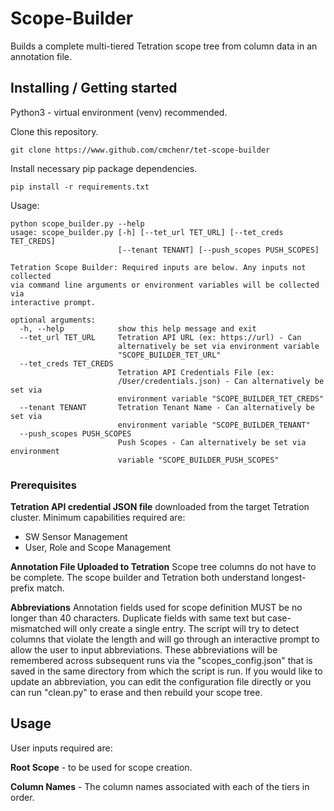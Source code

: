 
# Scope-Builder

Builds a complete multi-tiered Tetration scope tree from column data in an annotation file.

## Installing / Getting started



Python3 - virtual environment (venv) recommended.

Clone this repository.
```shell
git clone https://www.github.com/cmchenr/tet-scope-builder
```


Install necessary pip package dependencies.

```shell
pip install -r requirements.txt
```

Usage:

```shell
python scope_builder.py --help
usage: scope_builder.py [-h] [--tet_url TET_URL] [--tet_creds TET_CREDS]
                        [--tenant TENANT] [--push_scopes PUSH_SCOPES]

Tetration Scope Builder: Required inputs are below. Any inputs not collected
via command line arguments or environment variables will be collected via
interactive prompt.

optional arguments:
  -h, --help            show this help message and exit
  --tet_url TET_URL     Tetration API URL (ex: https://url) - Can
                        alternatively be set via environment variable
                        "SCOPE_BUILDER_TET_URL"
  --tet_creds TET_CREDS
                        Tetration API Credentials File (ex:
                        /User/credentials.json) - Can alternatively be set via
                        environment variable "SCOPE_BUILDER_TET_CREDS"
  --tenant TENANT       Tetration Tenant Name - Can alternatively be set via
                        environment variable "SCOPE_BUILDER_TENANT"
  --push_scopes PUSH_SCOPES
                        Push Scopes - Can alternatively be set via environment
                        variable "SCOPE_BUILDER_PUSH_SCOPES"
```


### Prerequisites

**Tetration API credential JSON file** downloaded from the target Tetration cluster.
Minimum capabilities required are:
* SW Sensor Management
* User, Role and Scope Management

**Annotation File Uploaded to Tetration**
Scope tree columns do not have to be complete.  The scope builder and Tetration both
understand longest-prefix match.

**Abbreviations**
Annotation fields used for scope definition MUST be no longer than 40 characters.
Duplicate fields with same text but case-mismatched will only create a single entry.
The script will try to detect columns that violate the length and
will go through an interactive prompt to allow the user to input abbreviations.  These abbreviations will
be remembered across subsequent runs via the "scopes_config.json" that is saved in the same directory from
which the script is run.  If you would like to update an abbreviation, you can edit the configuration file
directly or you can run "clean.py" to erase and then rebuild your scope tree.


## Usage

User inputs required are:

**Root Scope** - to be used for scope creation.

**Column Names** - The column names associated with each of the tiers in order.